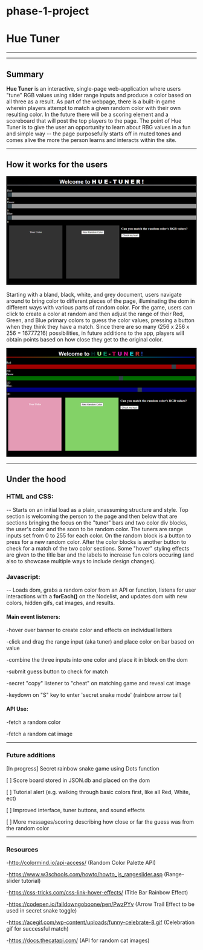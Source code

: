 # phase-1-project
# Hue Tuner

********************************************

____________________________________________


## Summary


  **Hue Tuner** is an interactive, single-page web-application where users "tune" RGB values using slider range inputs and produce a color based on all three as a result. As part of the webpage, there is a built-in game wherein players attempt to match a given random color with their own resulting color. In the future there will be a scoring element and a scoreboard that will post the top players to the page. The point of Hue Tuner is to give the user an opportunity to learn about RBG values in a fun and simple way -- the page purposefully starts off in muted tones and comes alive the more the person learns and interacts within the site.


____________________________________________


## How it works for the users


<img src = "/pictures/initial_HueTuner.png">


 Starting with a bland, black, white, and grey document, users navigate around to bring color to different pieces of the page, illuminating the dom in different ways with various parts of random color. For the game, users can click to create a color at random and then adjust the range of their Red, Green, and Blue primary colors to guess the color values, pressing a button when they think they have a match. Since there are so many (256 x 256 x 256 = 16777216) possibilities, in future additions to the app,  players will obtain points based on how close they get to the original color.


<img src = "/pictures/color_HueTuner.png">

 ___________________________________________


## Under the hood


### HTML and CSS:
-- Starts on an initial load as a plain, unassuming structure and style. Top section is welcoming the person to the page and then below that are sections bringing the focus on the "tuner" bars and two color div blocks, the user's color and the soon to be random color. The tuners are range inputs set from 0 to 255 for each color. On the random block is a button to press for a new random color. After the color blocks is another button to check for a match of the two color sections. Some "hover" styling effects are given to the title bar and the labels to increase fun colors occuring (and also to showcase multiple ways to include design changes).


### Javascript:
-- Loads dom, grabs a random color from an API or function, listens for user interactions with a **forEach()** on the Nodelist, and updates dom with new colors, hidden gifs, cat images, and results.


#### Main event listeners:


  -hover over banner to create color and effects on individual letters


  -click and drag the range input (aka tuner) and place color on bar based on value


  -combine the three inputs into one color and place it in block on the dom


  -submit guess button to check for match


  -secret "copy" listener to "cheat" on matching game and reveal cat image


  -keydown on "S" key to enter 'secret snake mode' (rainbow arrow tail)


#### API Use:


  -fetch a random color


  -fetch a random cat image


____________________________________________


### Future additions


  [In progress] Secret rainbow snake game using Dots function


  [  ] Score board stored in JSON.db and placed on the dom


  [  ] Tutorial alert (e.g. walking through basic colors first, like all Red, White, ect)


  [  ] Improved interface, tuner buttons, and sound effects


  [  ] More messages/scoring describing how close or far the guess was from the random color



____________________________________________


### Resources


  -http://colormind.io/api-access/ (Random Color Palette API)

  -https://www.w3schools.com/howto/howto_js_rangeslider.asp (Range-slider tutorial)

  -https://css-tricks.com/css-link-hover-effects/ (Title Bar Rainbow Effect)

  -https://codepen.io/falldowngoboone/pen/PwzPYv (Arrow Trail Effect to be used in secret snake toggle)

  -https://acegif.com/wp-content/uploads/funny-celebrate-8.gif (Celebration gif for successful match)

  -https://docs.thecatapi.com/ (API for random cat images)